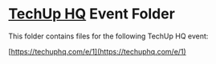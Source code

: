 [TechUp HQ][techuphq] Event Folder
====

This folder contains files for the following TechUp HQ event:

[https://techuphq.com/e/1](https://techuphq.com/e/1)

[techuphq]: http://techuphq.com
